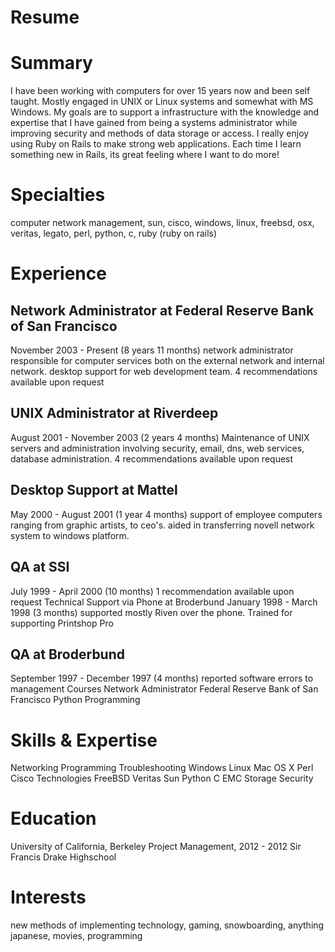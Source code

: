 # Resume

# Summary

I have been working with computers for over 15 years now and been self taught. Mostly engaged in UNIX or Linux systems and somewhat with MS Windows. My goals are to support a infrastructure with the knowledge and expertise that I have gained from being a systems administrator while improving security and methods of data storage or access.
I really enjoy using Ruby on Rails to make strong web applications. Each time I learn something new in Rails, its great feeling where I want to do more!

# Specialties

computer network management, sun, cisco, windows, linux, freebsd, osx, veritas, legato, perl, python, c, ruby (ruby on rails)

# Experience

## Network Administrator at Federal Reserve Bank of San Francisco

November 2003 - Present (8 years 11 months)
network administrator responsible for computer services both on the external network and internal network. desktop support for web development team.
4 recommendations available upon request

## UNIX Administrator at Riverdeep

August 2001 - November 2003 (2 years 4 months)
Maintenance of UNIX servers and administration involving security, email, dns, web services, database administration.
4 recommendations available upon request

## Desktop Support at Mattel

May 2000 - August 2001 (1 year 4 months)
support of employee computers ranging from graphic artists, to ceo's.
aided in transferring novell network system to windows platform.

## QA at SSI

July 1999 - April 2000 (10 months)
1 recommendation available upon request
Technical Support via Phone at Broderbund
January 1998 - March 1998 (3 months)
supported mostly Riven over the phone. Trained for supporting Printshop Pro

## QA at Broderbund

September 1997 - December 1997 (4 months) reported software errors to management
Courses
Network Administrator
Federal Reserve Bank of San Francisco Python Programming

# Skills & Expertise

Networking Programming Troubleshooting Windows
Linux
Mac OS X
Perl
Cisco Technologies FreeBSD
Veritas
Sun
Python
C
EMC Storage Security

# Education

University of California, Berkeley
Project Management, 2012 - 2012
Sir Francis Drake Highschool

# Interests

new methods of implementing technology, gaming, snowboarding, anything japanese, movies, programming
